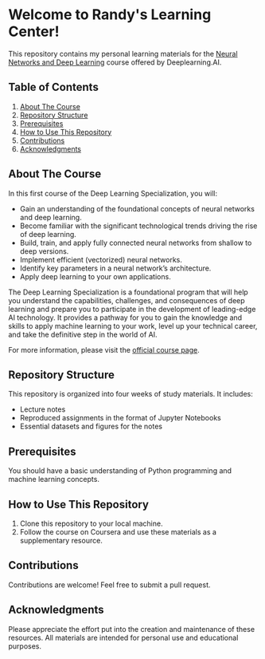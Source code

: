 # **Welcome to Randy's Learning Center!**
This repository contains my personal learning materials for the [Neural Networks and Deep Learning](https://www.coursera.org/learn/neural-networks-deep-learning/) course offered by Deeplearning.AI. 


## **Table of Contents**

1. [About The Course](#about-the-course)
2. [Repository Structure](#repository-structure)
3. [Prerequisites](#prerequisites)
4. [How to Use This Repository](#how-to-use-this-repository)
5. [Contributions](#contributions)
6. [Acknowledgments](#acknowledgments)

## **About The Course**

In this first course of the Deep Learning Specialization, you will:

- Gain an understanding of the foundational concepts of neural networks and deep learning.
- Become familiar with the significant technological trends driving the rise of deep learning.
- Build, train, and apply fully connected neural networks from shallow to deep versions.
- Implement efficient (vectorized) neural networks.
- Identify key parameters in a neural network’s architecture.
- Apply deep learning to your own applications.

The Deep Learning Specialization is a foundational program that will help you understand the capabilities, challenges, and consequences of deep learning and prepare you to participate in the development of leading-edge AI technology. It provides a pathway for you to gain the knowledge and skills to apply machine learning to your work, level up your technical career, and take the definitive step in the world of AI.

For more information, please visit the [official course page](https://www.coursera.org/learn/neural-networks-deep-learning/).

## **Repository Structure**

This repository is organized into four weeks of study materials. It includes:

- Lecture notes
- Reproduced assignments in the format of Jupyter Notebooks
- Essential datasets and figures for the notes

## **Prerequisites**

You should have a basic understanding of Python programming and machine learning concepts.

## **How to Use This Repository**

1. Clone this repository to your local machine.
2. Follow the course on Coursera and use these materials as a supplementary resource.

## **Contributions**

Contributions are welcome! Feel free to submit a pull request.

## **Acknowledgments**

Please appreciate the effort put into the creation and maintenance of these resources. All materials are intended for personal use and educational purposes.
